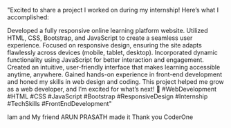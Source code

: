 "Excited to share a project I worked on during my internship! Here’s what I accomplished:

Developed a fully responsive online learning platform website.
Utilized HTML, CSS, Bootstrap, and JavaScript to create a seamless user experience.
Focused on responsive design, ensuring the site adapts flawlessly across devices (mobile, tablet, desktop).
Incorporated dynamic functionality using JavaScript for better interaction and engagement.
Created an intuitive, user-friendly interface that makes learning accessible anytime, anywhere.
Gained hands-on experience in front-end development and honed my skills in web design and coding.
This project helped me grow as a web developer, and I’m excited for what’s next! 🚀 #WebDevelopment #HTML #CSS #JavaScript #Bootstrap #ResponsiveDesign #Internship #TechSkills #FrontEndDevelopment"

Iam and My friend ARUN PRASATH made it
Thank you CoderOne
